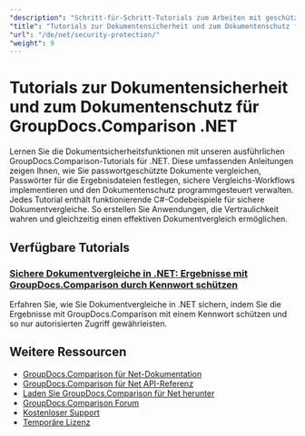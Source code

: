 ```yaml
---
"description": "Schritt-für-Schritt-Tutorials zum Arbeiten mit geschützten Dokumenten und Implementieren von Sicherheit in Vergleichsergebnissen mit GroupDocs.Comparison für .NET."
"title": "Tutorials zur Dokumentensicherheit und zum Dokumentenschutz für GroupDocs.Comparison .NET"
"url": "/de/net/security-protection/"
"weight": 9
---
```


# Tutorials zur Dokumentensicherheit und zum Dokumentenschutz für GroupDocs.Comparison .NET

Lernen Sie die Dokumentsicherheitsfunktionen mit unseren ausführlichen GroupDocs.Comparison-Tutorials für .NET. Diese umfassenden Anleitungen zeigen Ihnen, wie Sie passwortgeschützte Dokumente vergleichen, Passwörter für die Ergebnisdateien festlegen, sichere Vergleichs-Workflows implementieren und den Dokumentenschutz programmgesteuert verwalten. Jedes Tutorial enthält funktionierende C#-Codebeispiele für sichere Dokumentvergleiche. So erstellen Sie Anwendungen, die Vertraulichkeit wahren und gleichzeitig einen effektiven Dokumentvergleich ermöglichen.

## Verfügbare Tutorials

### [Sichere Dokumentvergleiche in .NET: Ergebnisse mit GroupDocs.Comparison durch Kennwort schützen](./secure-net-document-comparisons-password-protection/)
Erfahren Sie, wie Sie Dokumentvergleiche in .NET sichern, indem Sie die Ergebnisse mit GroupDocs.Comparison mit einem Kennwort schützen und so nur autorisierten Zugriff gewährleisten.

## Weitere Ressourcen

- [GroupDocs.Comparison für Net-Dokumentation](https://docs.groupdocs.com/comparison/net/)
- [GroupDocs.Comparison für Net API-Referenz](https://reference.groupdocs.com/comparison/net/)
- [Laden Sie GroupDocs.Comparison für Net herunter](https://releases.groupdocs.com/comparison/net/)
- [GroupDocs.Comparison Forum](https://forum.groupdocs.com/c/comparison)
- [Kostenloser Support](https://forum.groupdocs.com/)
- [Temporäre Lizenz](https://purchase.groupdocs.com/temporary-license/)